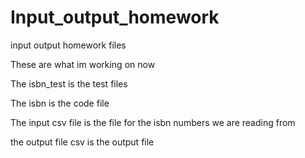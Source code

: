 # Input_output_homework
input output homework files


These are what im working on now 

The isbn_test is the test files


The isbn is the code file

The input csv file is the file for the isbn numbers we are reading from

the output file csv is the output file
